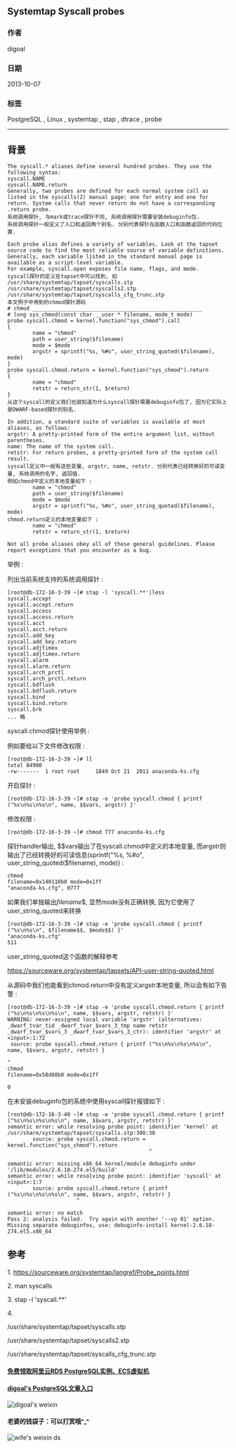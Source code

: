 ## Systemtap Syscall probes  
                 
### 作者             
digoal               
           
### 日期                              
2013-10-07           
            
### 标签           
PostgreSQL , Linux , systemtap , stap , dtrace , probe            
                                             
----                     
                                                         
## 背景        
```  
The syscall.* aliases define several hundred probes. They use the following syntax:  
syscall.NAME  
syscall.NAME.return  
Generally, two probes are defined for each normal system call as listed in the syscalls(2) manual page: one for entry and one for return. System calls that never return do not have a corresponding .return probe.  
系统调用探针, 与mark或trace探针不同, 系统调用探针需要安装debuginfo包.  
系统调用探针一般定义了入口和返回两个别名. 分别代表探针在函数入口和函数返回的代码位置.   
  
Each probe alias defines a variety of variables. Look at the tapset source code to find the most reliable source of variable definitions. Generally, each variable listed in the standard manual page is available as a script-level variable.   
For example, syscall.open exposes file name, flags, and mode.   
syscall探针的定义在tapset中可以找到, 如  
/usr/share/systemtap/tapset/syscalls.stp  
/usr/share/systemtap/tapset/syscalls2.stp  
/usr/share/systemtap/tapset/syscalls_cfg_trunc.stp  
本文例子中用到的chmod探针源码  
# chmod ______________________________________________________  
# long sys_chmod(const char __user * filename, mode_t mode)  
probe syscall.chmod = kernel.function("sys_chmod").call  
{  
        name = "chmod"  
        path = user_string($filename)  
        mode = $mode  
        argstr = sprintf("%s, %#o", user_string_quoted($filename), mode)  
}  
probe syscall.chmod.return = kernel.function("sys_chmod").return  
{  
        name = "chmod"  
        retstr = return_str(1, $return)  
}  
从这个syscall的定义我们也就知道为什么syscall探针需要debuginfo包了, 因为它实际上是DWARF-based探针的别名.  
  
In addition, a standard suite of variables is available at most aliases, as follows:  
argstr: A pretty-printed form of the entire argument list, without parentheses.  
name: The name of the system call.  
retstr: For return probes, a pretty-printed form of the system call result.  
syscall定义中一般有这些变量, argstr, name, retstr. 分别代表已经转换好的可读变量, 系统调用的名字, 返回值.  
例如chmod中定义的本地变量如下 :   
        name = "chmod"  
        path = user_string($filename)  
        mode = $mode  
        argstr = sprintf("%s, %#o", user_string_quoted($filename), mode)  
chmod.return定义的本地变量如下 :   
        name = "chmod"  
        retstr = return_str(1, $return)  
  
Not all probe aliases obey all of these general guidelines. Please report exceptions that you encounter as a bug.  
```  
  
举例 :   
  
列出当前系统支持的系统调用探针 :   
  
```  
[root@db-172-16-3-39 ~]# stap -l 'syscall.**'|less  
syscall.accept  
syscall.accept.return  
syscall.access  
syscall.access.return  
syscall.acct  
syscall.acct.return  
syscall.add_key  
syscall.add_key.return  
syscall.adjtimex  
syscall.adjtimex.return  
syscall.alarm  
syscall.alarm.return  
syscall.arch_prctl  
syscall.arch_prctl.return  
syscall.bdflush  
syscall.bdflush.return  
syscall.bind  
syscall.bind.return  
syscall.brk  
... 略  
```  
  
syscall.chmod探针使用举例 :   
  
例如要给以下文件修改权限 :   
  
```  
[root@db-172-16-3-39 ~]# ll  
total 84900  
-rw-------  1 root root     1849 Oct 21  2011 anaconda-ks.cfg  
```  
  
开启探针 :   
  
```  
[root@db-172-16-3-39 ~]# stap -e 'probe syscall.chmod { printf ("%s\n%s\n%s\n", name, $$vars, argstr) }'  
```  
  
修改权限 :   
  
```  
[root@db-172-16-3-39 ~]# chmod 777 anaconda-ks.cfg   
```  
  
探针handler输出, $$vars输出了在syscall.chmod中定义的本地变量, 而argstr则输出了已经转换好的可读信息(sprintf("%s, %#o", user_string_quoted($filename), mode)) :   
  
```  
chmod  
filename=0x140110b0 mode=0x1ff  
"anaconda-ks.cfg", 0777  
```  
  
如果我们单独输出$filename$$, 显然mode没有正确转换, 因为它使用了user_string_quoted来转换  
  
```  
[root@db-172-16-3-39 ~]# stap -e 'probe syscall.chmod { printf ("%s\n%s\n", $filename$$, $mode$$) }'  
"anaconda-ks.cfg"  
511  
```  
  
user_string_quoted这个函数的解释参考  
  
https://sourceware.org/systemtap/tapsets/API-user-string-quoted.html  
  
从源码中我们也能看到chmod.return中没有定义argstr本地变量, 所以会有如下告警 :   
  
```  
[root@db-172-16-3-39 ~]# stap -e 'probe syscall.chmod.return { printf ("%s\n%s\n%s\n%s\n", name, $$vars, argstr, retstr) }'  
WARNING: never-assigned local variable 'argstr' (alternatives: _dwarf_tvar_tid _dwarf_tvar_$vars_3_tmp name retstr _dwarf_tvar_$vars_3 _dwarf_tvar_$vars_3_ctr): identifier 'argstr' at <input>:1:72  
 source: probe syscall.chmod.return { printf ("%s\n%s\n%s\n%s\n", name, $$vars, argstr, retstr) }  
                                                                                ^  
chmod  
filename=0x58d80b0 mode=0x1ff  
  
0  
```  
  
在未安装debuginfo包的系统中使用syscall探针报错如下 :   
  
```  
[root@db-172-16-3-40 ~]# stap -e 'probe syscall.chmod.return { printf ("%s\n%s\n%s\n%s\n", name, $$vars, argstr, retstr) }'  
semantic error: while resolving probe point: identifier 'kernel' at /usr/share/systemtap/tapset/syscalls.stp:300:30  
        source: probe syscall.chmod.return = kernel.function("sys_chmod").return  
                                             ^  
  
semantic error: missing x86_64 kernel/module debuginfo under '/lib/modules/2.6.18-274.el5/build'  
semantic error: while resolving probe point: identifier 'syscall' at <input>:1:7  
        source: probe syscall.chmod.return { printf ("%s\n%s\n%s\n%s\n", name, $$vars, argstr, retstr) }  
                      ^  
  
semantic error: no match  
Pass 2: analysis failed.  Try again with another '--vp 01' option.  
Missing separate debuginfos, use: debuginfo-install kernel-2.6.18-274.el5.x86_64  
```  
  
## 参考  
1\. https://sourceware.org/systemtap/langref/Probe_points.html  
  
2\. man syscalls  
  
3\. stap -l 'syscall.**'  
  
4\.   
  
/usr/share/systemtap/tapset/syscalls.stp  
  
/usr/share/systemtap/tapset/syscalls2.stp  
  
/usr/share/systemtap/tapset/syscalls_cfg_trunc.stp  
  
  
  
  
  
  
  
  
  
  
  
  
  
#### [免费领取阿里云RDS PostgreSQL实例、ECS虚拟机](https://free.aliyun.com/ "57258f76c37864c6e6d23383d05714ea")
  
  
#### [digoal's PostgreSQL文章入口](https://github.com/digoal/blog/blob/master/README.md "22709685feb7cab07d30f30387f0a9ae")
  
  
![digoal's weixin](../pic/digoal_weixin.jpg "f7ad92eeba24523fd47a6e1a0e691b59")
  
  
#### 老婆的钱袋子：可以打赏哦^_^  
![wife's weixin ds](../pic/wife_weixin_ds.jpg "acd5cce1a143ef1d6931b1956457bc9f")
  
